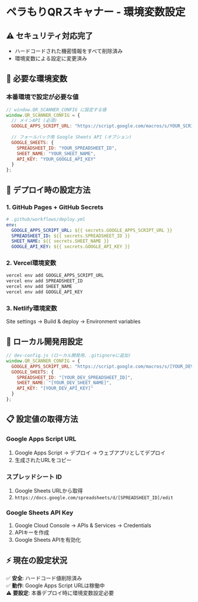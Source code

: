 # ペラもりQRスキャナー - 環境変数設定

## ⚠️ セキュリティ対応完了
- ハードコードされた機密情報をすべて削除済み
- 環境変数による設定に変更済み

## 🔐 必要な環境変数

### 本番環境で設定が必要な値

```javascript
// window.QR_SCANNER_CONFIG に設定する値
window.QR_SCANNER_CONFIG = {
  // メインAPI (必須)
  GOOGLE_APPS_SCRIPT_URL: "https://script.google.com/macros/s/YOUR_SCRIPT_ID/exec",
  
  // フォールバック用 Google Sheets API (オプション)
  GOOGLE_SHEETS: {
    SPREADSHEET_ID: "YOUR_SPREADSHEET_ID",
    SHEET_NAME: "YOUR_SHEET_NAME", 
    API_KEY: "YOUR_GOOGLE_API_KEY"
  }
};
```

## 🚀 デプロイ時の設定方法

### 1. GitHub Pages + GitHub Secrets
```yaml
# .github/workflows/deploy.yml
env:
  GOOGLE_APPS_SCRIPT_URL: ${{ secrets.GOOGLE_APPS_SCRIPT_URL }}
  SPREADSHEET_ID: ${{ secrets.SPREADSHEET_ID }}
  SHEET_NAME: ${{ secrets.SHEET_NAME }}
  GOOGLE_API_KEY: ${{ secrets.GOOGLE_API_KEY }}
```

### 2. Vercel環境変数
```bash
vercel env add GOOGLE_APPS_SCRIPT_URL
vercel env add SPREADSHEET_ID  
vercel env add SHEET_NAME
vercel env add GOOGLE_API_KEY
```

### 3. Netlify環境変数
Site settings → Build & deploy → Environment variables

## 🔧 ローカル開発用設定

```javascript
// dev-config.js (ローカル開発用、.gitignoreに追加)
window.QR_SCANNER_CONFIG = {
  GOOGLE_APPS_SCRIPT_URL: "https://script.google.com/macros/s/[YOUR_DEV_SCRIPT_ID]/exec",
  GOOGLE_SHEETS: {
    SPREADSHEET_ID: "[YOUR_DEV_SPREADSHEET_ID]", 
    SHEET_NAME: "[YOUR_DEV_SHEET_NAME]",
    API_KEY: "[YOUR_DEV_API_KEY]"
  }
};
```

## 📋 設定値の取得方法

### Google Apps Script URL
1. Google Apps Script → デプロイ → ウェブアプリとしてデプロイ
2. 生成されたURLをコピー

### スプレッドシート ID
1. Google Sheets URLから取得
2. `https://docs.google.com/spreadsheets/d/[SPREADSHEET_ID]/edit`

### Google Sheets API Key
1. Google Cloud Console → APIs & Services → Credentials
2. APIキーを作成
3. Google Sheets APIを有効化

## ⚡ 現在の設定状況

✅ **安全**: ハードコード値削除済み  
✅ **動作**: Google Apps Script URLは稼働中  
⚠️ **要設定**: 本番デプロイ時に環境変数設定必要